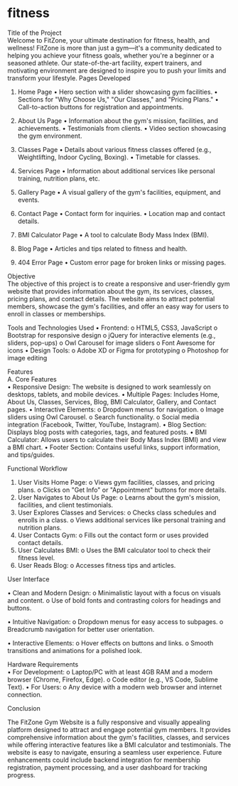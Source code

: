 # fitness
Title of the Project  
Welcome to FitZone, your ultimate destination for fitness, health, and wellness! FitZone is more than just a gym—it's a community dedicated to helping you achieve your fitness goals, whether you're a beginner or a seasoned athlete. Our state-of-the-art facility, expert trainers, and motivating environment are designed to inspire you to push your limits and transform your lifestyle.
Pages Developed  

1.	Home Page
•	Hero section with a slider showcasing gym facilities.
•	Sections for "Why Choose Us," "Our Classes," and "Pricing Plans."
•	Call-to-action buttons for registration and appointments.

2.	About Us Page
•	Information about the gym's mission, facilities, and achievements.
•	Testimonials from clients.
•	Video section showcasing the gym environment.

3.	Classes Page
•	Details about various fitness classes offered (e.g., Weightlifting, Indoor Cycling, Boxing).
•	Timetable for classes.

4.	Services Page
•	Information about additional services like personal training, nutrition plans, etc.

5.	Gallery Page
•	A visual gallery of the gym's facilities, equipment, and events.

6.	Contact Page
•	Contact form for inquiries.
•	Location map and contact details.

7.	BMI Calculator Page
•	A tool to calculate Body Mass Index (BMI).




8.	Blog Page
•	Articles and tips related to fitness and health.

9.	404 Error Page
•	Custom error page for broken links or missing pages.


Objective  
The objective of this project is to create a responsive and user-friendly gym website that provides information about the gym, its services, classes, pricing plans, and contact details. The website aims to attract potential members, showcase the gym's facilities, and offer an easy way for users to enroll in classes or memberships. 

Tools and Technologies Used 
•	Frontend:
o	HTML5, CSS3, JavaScript
o	Bootstrap for responsive design
o	jQuery for interactive elements (e.g., sliders, pop-ups)
o	Owl Carousel for image sliders
o	Font Awesome for icons
•	Design Tools:
o	Adobe XD or Figma for prototyping
o	Photoshop for image editing

Features   
      A. Core Features  
•	Responsive Design: The website is designed to work seamlessly on desktops, tablets, and mobile devices.
•	Multiple Pages: Includes Home, About Us, Classes, Services, Blog, BMI Calculator, Gallery, and Contact pages.
•	Interactive Elements:
o	Dropdown menus for navigation.
o	Image sliders using Owl Carousel.
o	Search functionality.
o	Social media integration (Facebook, Twitter, YouTube, Instagram).
•	Blog Section: Displays blog posts with categories, tags, and featured posts.
•	BMI Calculator: Allows users to calculate their Body Mass Index (BMI) and view a BMI chart.
•	Footer Section: Contains useful links, support information, and tips/guides.

Functional Workflow 

1.	User Visits Home Page:
o	Views gym facilities, classes, and pricing plans.
o	Clicks on "Get Info" or "Appointment" buttons for more details.
2.	User Navigates to About Us Page:
o	Learns about the gym's mission, facilities, and client testimonials.
3.	User Explores Classes and Services:
o	Checks class schedules and enrolls in a class.
o	Views additional services like personal training and nutrition plans.
4.	User Contacts Gym:
o	Fills out the contact form or uses provided contact details.
5.	User Calculates BMI:
o	Uses the BMI calculator tool to check their fitness level.
6.	User Reads Blog:
o	Accesses fitness tips and articles.
 
User Interface   

•	Clean and Modern Design:
o	Minimalistic layout with a focus on visuals and content.
o	Use of bold fonts and contrasting colors for headings and buttons.

•	Intuitive Navigation:
o	Dropdown menus for easy access to subpages.
o	Breadcrumb navigation for better user orientation.

•	Interactive Elements:
o	Hover effects on buttons and links.
o	Smooth transitions and animations for a polished look.


Hardware Requirements  
•	For Development:
o	Laptop/PC with at least 4GB RAM and a modern browser (Chrome, Firefox, Edge).
o	Code editor (e.g., VS Code, Sublime Text).
•	For Users:
o	Any device with a modern web browser and internet connection.


Conclusion  
 
The FitZone Gym Website is a fully responsive and visually appealing platform designed to attract and engage potential gym members. It provides comprehensive information about the gym's facilities, classes, and services while offering interactive features like a BMI calculator and testimonials. The website is easy to navigate, ensuring a seamless user experience. Future enhancements could include backend integration for membership registration, payment processing, and a user dashboard for tracking progress.


